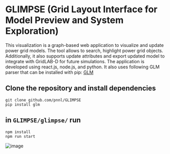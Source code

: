 # GLIMPSE (Grid Layout Interface for Model Preview and System Exploration)

This visualization is a graph-based web application to visualize and update power grid models. The tool allows to search, highlight power grid objects. Additionally, it also supports update attributes and export updated model to integrate with GridLAB-D for future simulations. The application is developed using react.js, node.js, and python. It also uses following GLM parser that can be installed with pip: [GLM](https://github.com/NREL/glm) 

## Clone the repository and install dependencies
```
git clone github.com/pnnl/GLIMPSE
pip install glm
```

## in `GLIMPSE/glimpse/` run 
```
npm install
npm run start
```

![image](https://github.com/pnnl/glm_viz/assets/4779453/5c74d781-6491-49a9-afec-7fcf13a2ba56)
